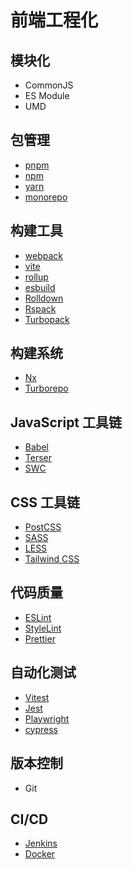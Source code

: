 # 前端工程化

## 模块化

- CommonJS
- ES Module
- UMD

## 包管理

- [pnpm](https://pnpm.io/)
- [npm](https://docs.npmjs.com/)
- [yarn](https://yarnpkg.com/)
- [monorepo](https://monorepo.tools/)

## 构建工具

- [webpack](https://webpack.js.org/)
- [vite](https://vitejs.dev/)
- [rollup](https://rollupjs.org/)
- [esbuild](https://esbuild.github.io/)
- [Rolldown](https://rolldown.rs/)
- [Rspack](https://rspack.dev/zh/)
- [Turbopack](https://turbo.build/pack/docs)

## 构建系统

- [Nx](https://nx.dev/)
- [Turborepo](https://turbo.build/repo/docs)

## JavaScript 工具链

- [Babel](https://babeljs.io/)
- [Terser](https://terser.org/)
- [SWC](https://swc.rs/)

## CSS 工具链

- [PostCSS](https://postcss.org/)
- [SASS](https://sass-lang.com/)
- [LESS](https://lesscss.org/)
- [Tailwind CSS](https://tailwindcss.com/)

## 代码质量

- [ESLint](https://eslint.org/)
- [StyleLint](https://stylelint.io/)
- [Prettier](https://prettier.io/)

## 自动化测试

- [Vitest](https://vitepress.dev/)
- [Jest](https://vitepress.dev/)
- [Playwright](https://playwright.dev/)
- [cypress](https://www.cypress.io/)

## 版本控制

- Git

## CI/CD

- [Jenkins](https://www.jenkins.io/)
- [Docker](https://www.docker.com/)
